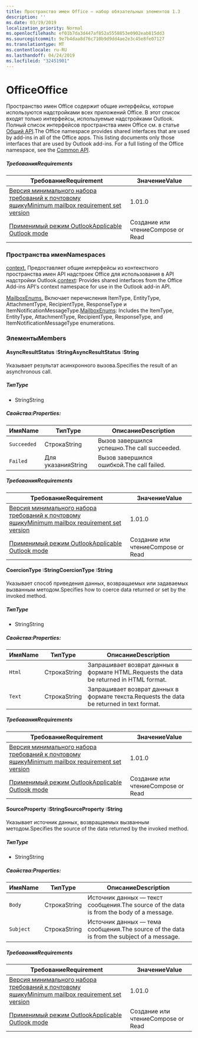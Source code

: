```yaml
---
title: Пространство имен Office — набор обязательных элементов 1.3
description: ''
ms.date: 03/19/2019
localization_priority: Normal
ms.openlocfilehash: ef01b7da3d447af852a5558853e0902eab815dd3
ms.sourcegitcommit: 9e7b4daa8d76c710b9d9dd4ae2e3c45e8fe07127
ms.translationtype: MT
ms.contentlocale: ru-RU
ms.lasthandoff: 04/24/2019
ms.locfileid: "32451901"
---
```

# <a name="office"></a><span data-ttu-id="373a0-102">Office</span><span class="sxs-lookup"><span data-stu-id="373a0-102">Office</span></span>

<span data-ttu-id="373a0-p101">Пространство имен Office содержит общие интерфейсы, которые используются надстройками всех приложений Office. В этот список входят только интерфейсы, используемые надстройками Outlook. Полный список интерфейсов пространства имен Office см. в статье [Общий API](/javascript/api/office).</span><span class="sxs-lookup"><span data-stu-id="373a0-p101">The Office namespace provides shared interfaces that are used by add-ins in all of the Office apps. This listing documents only those interfaces that are used by Outlook add-ins. For a full listing of the Office namespace, see the [Common API](/javascript/api/office).</span></span>

##### <a name="requirements"></a><span data-ttu-id="373a0-105">Требования</span><span class="sxs-lookup"><span data-stu-id="373a0-105">Requirements</span></span>

|<span data-ttu-id="373a0-106">Требование</span><span class="sxs-lookup"><span data-stu-id="373a0-106">Requirement</span></span>| <span data-ttu-id="373a0-107">Значение</span><span class="sxs-lookup"><span data-stu-id="373a0-107">Value</span></span>|
|---|---|
|[<span data-ttu-id="373a0-108">Версия минимального набора требований к почтовому ящику</span><span class="sxs-lookup"><span data-stu-id="373a0-108">Minimum mailbox requirement set version</span></span>](/office/dev/add-ins/reference/requirement-sets/outlook-api-requirement-sets)| <span data-ttu-id="373a0-109">1.0</span><span class="sxs-lookup"><span data-stu-id="373a0-109">1.0</span></span>|
|[<span data-ttu-id="373a0-110">Применимый режим Outlook</span><span class="sxs-lookup"><span data-stu-id="373a0-110">Applicable Outlook mode</span></span>](/outlook/add-ins/#extension-points)| <span data-ttu-id="373a0-111">Создание или чтение</span><span class="sxs-lookup"><span data-stu-id="373a0-111">Compose or Read</span></span>|

### <a name="namespaces"></a><span data-ttu-id="373a0-112">Пространства имен</span><span class="sxs-lookup"><span data-stu-id="373a0-112">Namespaces</span></span>

<span data-ttu-id="373a0-113">[context.](office.context.md) Предоставляет общие интерфейсы из контекстного пространства имен API надстроек Office для использования в API надстройки Outlook.</span><span class="sxs-lookup"><span data-stu-id="373a0-113">[context](office.context.md): Provides shared interfaces from the Office Add-ins API's context namespace for use in the Outlook add-in API.</span></span>

<span data-ttu-id="373a0-114">[MailboxEnums.](/javascript/api/outlook_1_3/office.mailboxenums.attachmenttype) Включает перечисления ItemType, EntityType, AttachmentType, RecipientType, ResponseType и ItemNotificationMessageType.</span><span class="sxs-lookup"><span data-stu-id="373a0-114">[MailboxEnums](/javascript/api/outlook_1_3/office.mailboxenums.attachmenttype): Includes the ItemType, EntityType, AttachmentType, RecipientType, ResponseType, and ItemNotificationMessageType enumerations.</span></span>

### <a name="members"></a><span data-ttu-id="373a0-115">Элементы</span><span class="sxs-lookup"><span data-stu-id="373a0-115">Members</span></span>

####  <a name="asyncresultstatus-string"></a><span data-ttu-id="373a0-116">AsyncResultStatus :String</span><span class="sxs-lookup"><span data-stu-id="373a0-116">AsyncResultStatus :String</span></span>

<span data-ttu-id="373a0-117">Указывает результат асинхронного вызова.</span><span class="sxs-lookup"><span data-stu-id="373a0-117">Specifies the result of an asynchronous call.</span></span>

##### <a name="type"></a><span data-ttu-id="373a0-118">Тип</span><span class="sxs-lookup"><span data-stu-id="373a0-118">Type</span></span>

*   <span data-ttu-id="373a0-119">String</span><span class="sxs-lookup"><span data-stu-id="373a0-119">String</span></span>

##### <a name="properties"></a><span data-ttu-id="373a0-120">Свойства:</span><span class="sxs-lookup"><span data-stu-id="373a0-120">Properties:</span></span>

|<span data-ttu-id="373a0-121">Имя</span><span class="sxs-lookup"><span data-stu-id="373a0-121">Name</span></span>| <span data-ttu-id="373a0-122">Тип</span><span class="sxs-lookup"><span data-stu-id="373a0-122">Type</span></span>| <span data-ttu-id="373a0-123">Описание</span><span class="sxs-lookup"><span data-stu-id="373a0-123">Description</span></span>|
|---|---|---|
|`Succeeded`| <span data-ttu-id="373a0-124">Строка</span><span class="sxs-lookup"><span data-stu-id="373a0-124">String</span></span>|<span data-ttu-id="373a0-125">Вызов завершился успешно.</span><span class="sxs-lookup"><span data-stu-id="373a0-125">The call succeeded.</span></span>|
|`Failed`| <span data-ttu-id="373a0-126">Для указания</span><span class="sxs-lookup"><span data-stu-id="373a0-126">String</span></span>|<span data-ttu-id="373a0-127">Вызов завершился ошибкой.</span><span class="sxs-lookup"><span data-stu-id="373a0-127">The call failed.</span></span>|

##### <a name="requirements"></a><span data-ttu-id="373a0-128">Требования</span><span class="sxs-lookup"><span data-stu-id="373a0-128">Requirements</span></span>

|<span data-ttu-id="373a0-129">Требование</span><span class="sxs-lookup"><span data-stu-id="373a0-129">Requirement</span></span>| <span data-ttu-id="373a0-130">Значение</span><span class="sxs-lookup"><span data-stu-id="373a0-130">Value</span></span>|
|---|---|
|[<span data-ttu-id="373a0-131">Версия минимального набора требований к почтовому ящику</span><span class="sxs-lookup"><span data-stu-id="373a0-131">Minimum mailbox requirement set version</span></span>](/office/dev/add-ins/reference/requirement-sets/outlook-api-requirement-sets)| <span data-ttu-id="373a0-132">1.0</span><span class="sxs-lookup"><span data-stu-id="373a0-132">1.0</span></span>|
|[<span data-ttu-id="373a0-133">Применимый режим Outlook</span><span class="sxs-lookup"><span data-stu-id="373a0-133">Applicable Outlook mode</span></span>](/outlook/add-ins/#extension-points)| <span data-ttu-id="373a0-134">Создание или чтение</span><span class="sxs-lookup"><span data-stu-id="373a0-134">Compose or Read</span></span>|

####  <a name="coerciontype-string"></a><span data-ttu-id="373a0-135">CoercionType :String</span><span class="sxs-lookup"><span data-stu-id="373a0-135">CoercionType :String</span></span>

<span data-ttu-id="373a0-136">Указывает способ приведения данных, возвращаемых или задаваемых вызванным методом.</span><span class="sxs-lookup"><span data-stu-id="373a0-136">Specifies how to coerce data returned or set by the invoked method.</span></span>

##### <a name="type"></a><span data-ttu-id="373a0-137">Тип</span><span class="sxs-lookup"><span data-stu-id="373a0-137">Type</span></span>

*   <span data-ttu-id="373a0-138">String</span><span class="sxs-lookup"><span data-stu-id="373a0-138">String</span></span>

##### <a name="properties"></a><span data-ttu-id="373a0-139">Свойства:</span><span class="sxs-lookup"><span data-stu-id="373a0-139">Properties:</span></span>

|<span data-ttu-id="373a0-140">Имя</span><span class="sxs-lookup"><span data-stu-id="373a0-140">Name</span></span>| <span data-ttu-id="373a0-141">Тип</span><span class="sxs-lookup"><span data-stu-id="373a0-141">Type</span></span>| <span data-ttu-id="373a0-142">Описание</span><span class="sxs-lookup"><span data-stu-id="373a0-142">Description</span></span>|
|---|---|---|
|`Html`| <span data-ttu-id="373a0-143">Строка</span><span class="sxs-lookup"><span data-stu-id="373a0-143">String</span></span>|<span data-ttu-id="373a0-144">Запрашивает возврат данных в формате HTML.</span><span class="sxs-lookup"><span data-stu-id="373a0-144">Requests the data be returned in HTML format.</span></span>|
|`Text`| <span data-ttu-id="373a0-145">Строка</span><span class="sxs-lookup"><span data-stu-id="373a0-145">String</span></span>|<span data-ttu-id="373a0-146">Запрашивает возврат данных в формате текста.</span><span class="sxs-lookup"><span data-stu-id="373a0-146">Requests the data be returned in text format.</span></span>|

##### <a name="requirements"></a><span data-ttu-id="373a0-147">Требования</span><span class="sxs-lookup"><span data-stu-id="373a0-147">Requirements</span></span>

|<span data-ttu-id="373a0-148">Требование</span><span class="sxs-lookup"><span data-stu-id="373a0-148">Requirement</span></span>| <span data-ttu-id="373a0-149">Значение</span><span class="sxs-lookup"><span data-stu-id="373a0-149">Value</span></span>|
|---|---|
|[<span data-ttu-id="373a0-150">Версия минимального набора требований к почтовому ящику</span><span class="sxs-lookup"><span data-stu-id="373a0-150">Minimum mailbox requirement set version</span></span>](/office/dev/add-ins/reference/requirement-sets/outlook-api-requirement-sets)| <span data-ttu-id="373a0-151">1.0</span><span class="sxs-lookup"><span data-stu-id="373a0-151">1.0</span></span>|
|[<span data-ttu-id="373a0-152">Применимый режим Outlook</span><span class="sxs-lookup"><span data-stu-id="373a0-152">Applicable Outlook mode</span></span>](/outlook/add-ins/#extension-points)| <span data-ttu-id="373a0-153">Создание или чтение</span><span class="sxs-lookup"><span data-stu-id="373a0-153">Compose or Read</span></span>|

####  <a name="sourceproperty-string"></a><span data-ttu-id="373a0-154">SourceProperty :String</span><span class="sxs-lookup"><span data-stu-id="373a0-154">SourceProperty :String</span></span>

<span data-ttu-id="373a0-155">Указывает источник данных, возвращаемых вызванным методом.</span><span class="sxs-lookup"><span data-stu-id="373a0-155">Specifies the source of the data returned by the invoked method.</span></span>

##### <a name="type"></a><span data-ttu-id="373a0-156">Тип</span><span class="sxs-lookup"><span data-stu-id="373a0-156">Type</span></span>

*   <span data-ttu-id="373a0-157">String</span><span class="sxs-lookup"><span data-stu-id="373a0-157">String</span></span>

##### <a name="properties"></a><span data-ttu-id="373a0-158">Свойства:</span><span class="sxs-lookup"><span data-stu-id="373a0-158">Properties:</span></span>

|<span data-ttu-id="373a0-159">Имя</span><span class="sxs-lookup"><span data-stu-id="373a0-159">Name</span></span>| <span data-ttu-id="373a0-160">Тип</span><span class="sxs-lookup"><span data-stu-id="373a0-160">Type</span></span>| <span data-ttu-id="373a0-161">Описание</span><span class="sxs-lookup"><span data-stu-id="373a0-161">Description</span></span>|
|---|---|---|
|`Body`| <span data-ttu-id="373a0-162">Строка</span><span class="sxs-lookup"><span data-stu-id="373a0-162">String</span></span>|<span data-ttu-id="373a0-163">Источник данных — текст сообщения.</span><span class="sxs-lookup"><span data-stu-id="373a0-163">The source of the data is from the body of a message.</span></span>|
|`Subject`| <span data-ttu-id="373a0-164">Строка</span><span class="sxs-lookup"><span data-stu-id="373a0-164">String</span></span>|<span data-ttu-id="373a0-165">Источник данных — тема сообщения.</span><span class="sxs-lookup"><span data-stu-id="373a0-165">The source of the data is from the subject of a message.</span></span>|

##### <a name="requirements"></a><span data-ttu-id="373a0-166">Требования</span><span class="sxs-lookup"><span data-stu-id="373a0-166">Requirements</span></span>

|<span data-ttu-id="373a0-167">Требование</span><span class="sxs-lookup"><span data-stu-id="373a0-167">Requirement</span></span>| <span data-ttu-id="373a0-168">Значение</span><span class="sxs-lookup"><span data-stu-id="373a0-168">Value</span></span>|
|---|---|
|[<span data-ttu-id="373a0-169">Версия минимального набора требований к почтовому ящику</span><span class="sxs-lookup"><span data-stu-id="373a0-169">Minimum mailbox requirement set version</span></span>](/office/dev/add-ins/reference/requirement-sets/outlook-api-requirement-sets)| <span data-ttu-id="373a0-170">1.0</span><span class="sxs-lookup"><span data-stu-id="373a0-170">1.0</span></span>|
|[<span data-ttu-id="373a0-171">Применимый режим Outlook</span><span class="sxs-lookup"><span data-stu-id="373a0-171">Applicable Outlook mode</span></span>](/outlook/add-ins/#extension-points)| <span data-ttu-id="373a0-172">Создание или чтение</span><span class="sxs-lookup"><span data-stu-id="373a0-172">Compose or Read</span></span>|

